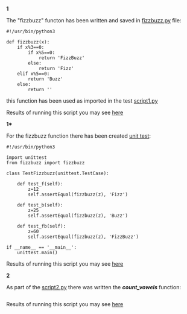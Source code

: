 **1**

The "fizzbuzz" functon has been written and saved in [fizzbuzz.py](fizzbuzz.py) file:
```
#!/usr/bin/python3

def fizzbuzz(x):
    if x%3==0:
        if x%5==0:
            return 'FizzBuzz'
        else:
            return 'Fizz'
    elif x%5==0:
        return 'Buzz'
    else:
        return ''
```
this function has been used as imported in the test [script1.py](script1.py)

Results of running this script you may see [here](screenshots/001.JPG)



**1\***

For the fizzbuzz function there has been created [unit test](fizzbuzzutest.py):
```
#!/usr/bin/python3

import unittest
from fizzbuzz import fizzbuzz

class TestFizzbuzz(unittest.TestCase):
    
    def test_f(self):
        z=12
        self.assertEqual(fizzbuzz(z), 'Fizz')

    def test_b(self):
        z=25
        self.assertEqual(fizzbuzz(z), 'Buzz')

    def test_fb(self):
        z=60
        self.assertEqual(fizzbuzz(z), 'FizzBuzz')

if __name__ == '__main__':
    unittest.main()
```

Results of running this script you may see [here](screenshots/002.JPG)



**2**

As part of the [script2.py](script2.py) there was written the ***count_vowels*** function:
```
```

Results of running this script you may see [here](screenshots/003.JPG)
